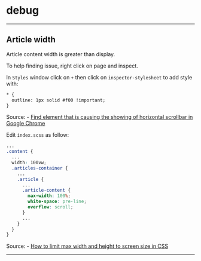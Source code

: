# debug

---

## Article width

Article content width is greater than display.

To help finding issue, right click on page and inspect.

In `Styles` window click on `+` then click on `inspector-stylesheet` to add style with:

```txt
* {
  outline: 1px solid #f00 !important;
}
```

Source: - [Find element that is causing the showing of horizontal scrollbar in Google Chrome](https://stackoverflow.com/questions/31458477/find-element-that-is-causing-the-showing-of-horizontal-scrollbar-in-google-chrom)

Edit `index.scss` as follow:

```scss
...
.content {
  ...
  width: 100vw;
  .articles-container {
    ...
    .article {
      ...
      .article-content {
        max-width: 100%;
        white-space: pre-line;
        overflow: scroll;
      }
      ...
    }
  }
}

```

Source: - [How to limit max width and height to screen size in CSS](https://stackoverflow.com/questions/36253760/how-to-limit-max-width-and-height-to-screen-size-in-css)

---

